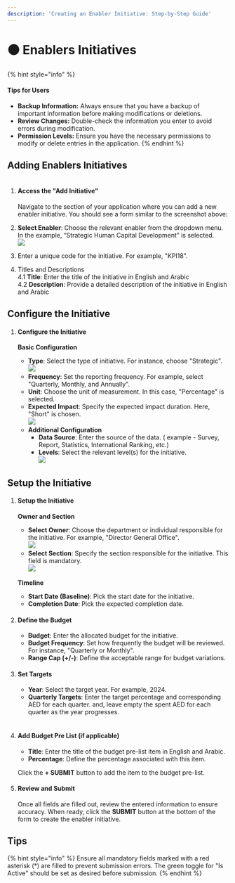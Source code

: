 ```yaml
---
description: 'Creating an Enabler Initiative: Step-by-Step Guide'
---
```


# 🟠 Enablers Initiatives

{% hint style="info" %}
#### Tips for Users

* **Backup Information:** Always ensure that you have a backup of important information before making modifications or deletions.
* **Review Changes:** Double-check the information you enter to avoid errors during modification.
* **Permission Levels:** Ensure you have the necessary permissions to modify or delete entries in the application.
{% endhint %}

## Adding Enablers Initiatives

<figure><img src="../../.gitbook/assets/image (10).png" alt=""><figcaption></figcaption></figure>

1.  #### Access the "Add Initiative"&#x20;

    Navigate to the section of your application where you can add a new enabler initiative. You should see a form similar to the screenshot above:
2. **Select Enabler**: Choose the relevant enabler from the dropdown menu. In the example, “Strategic Human Capital Development” is selected.\
   ![](<../../.gitbook/assets/image (11).png>)
3. Enter a unique code for the initiative. For example, "KPI18".
4. Titles and Descriptions\
   4.1 **Title**: Enter the title of the initiative in English and Arabic\
   4.2 **Description**: Provide a detailed description of the initiative in English and Arabic

## Configure the Initiative

1.  #### Configure the Initiative

    **Basic Configuration**

    * **Type**: Select the type of initiative. For instance, choose "Strategic".\
      ![](<../../.gitbook/assets/image (12).png>)
    * **Frequency**: Set the reporting frequency. For example, select "Quarterly, Monthly, and Annually".
    * **Unit**: Choose the unit of measurement. In this case, "Percentage" is selected.
    * **Expected Impact**: Specify the expected impact duration. Here, "Short" is chosen.\
      ![](<../../.gitbook/assets/image (13).png>)
    * **Additional Configuration**
      * **Data Source**: Enter the source of the data. ( example - Survey, Report, Statistics, International Ranking, etc.)
      * **Levels**: Select the relevant level(s) for the initiative.\
        ![](<../../.gitbook/assets/image (14).png>)

## Setup the Initiative

1.  #### Setup the Initiative

    **Owner and Section**

    * **Select Owner**: Choose the department or individual responsible for the initiative. For example, "Director General Office".\
      ![](<../../.gitbook/assets/image (15).png>)
    * **Select Section**: Specify the section responsible for the initiative. This field is mandatory.\
      ![](<../../.gitbook/assets/image (16).png>)

    **Timeline**

    * **Start Date (Baseline)**: Pick the start date for the initiative.
    * **Completion Date**: Pick the expected completion date.
2. #### Define the Budget
   * **Budget**: Enter the allocated budget for the initiative.
   * **Budget Frequency**: Set how frequently the budget will be reviewed. For instance, "Quarterly or Monthly".
   * **Range Cap (+/-)**: Define the acceptable range for budget variations.
3. #### Set Targets
   * **Year**: Select the target year. For example, 2024.
   * **Quarterly Targets**: Enter the target percentage and corresponding AED for each quarter. and, leave empty the spent AED for each quarter as the year progresses.\
     <img src="../../.gitbook/assets/image (17).png" alt="" data-size="original">
4.  #### Add Budget Pre List (if applicable)

    * **Title**: Enter the title of the budget pre-list item in English and Arabic.
    * **Percentage**: Define the percentage associated with this item.

    Click the **+ SUBMIT** button to add the item to the budget pre-list.
5.  #### Review and Submit

    Once all fields are filled out, review the entered information to ensure accuracy. When ready, click the **SUBMIT** button at the bottom of the form to create the enabler initiative.

## Tips

{% hint style="info" %}
Ensure all mandatory fields marked with a red asterisk (\*) are filled to prevent submission errors. The green toggle for "Is Active" should be set as desired before submission.
{% endhint %}

